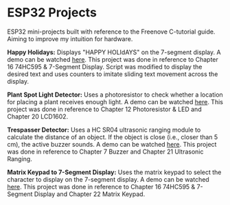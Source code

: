 # ESP32 Projects
ESP32 mini-projects built with reference to the Freenove C-tutorial guide. Aiming to improve my intuition for hardware. 
  
**Happy Holidays:** Displays "HAPPY HOLIdAYS" on the 7-segment display. A demo can be watched [here](https://youtu.be/URAJUHGwx1I). This project was done in reference to Chapter 16 74HC595 & 7-Segment Display. Script was modified to display the desired text and uses counters to imitate sliding text movement across the display.

**Plant Spot Light Detector:** Uses a photoresistor to check whether a location for placing a plant receives enough light. A demo can be watched [here](https://youtu.be/0cP6xB9Rfj0). This project was done in reference to Chapter 12 Photoresistor & LED and Chapter 20 LCD1602.

**Trespasser Detector:** Uses a HC SR04 ultrasonic ranging module to calculate the distance of an object. If the object is close (i.e., closer than 5 cm), the active buzzer sounds. A demo can be watched [here](https://youtu.be/HzMnT59Ji10). This project was done in reference to Chapter 7 Buzzer and Chapter 21 Ultrasonic Ranging.

**Matrix Keypad to 7-Segment Display:** Uses the matrix keypad to select the character to display on the 7-segment display. A demo can be watched [here](https://youtu.be/eviiCzRVfnM). This project was done in reference to Chapter 16 74HC595 & 7-Segment Display and Chapter 22 Matrix Keypad.
